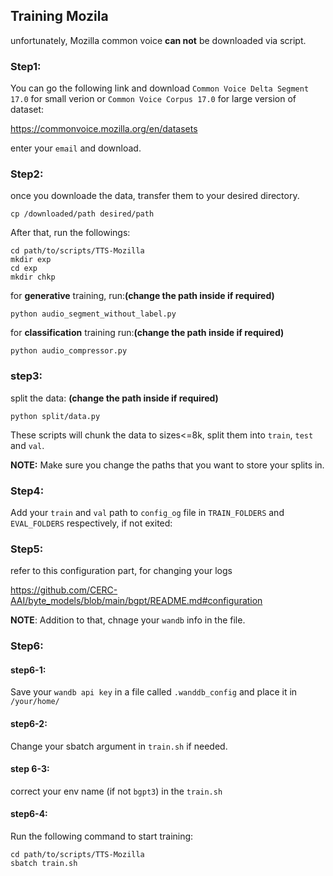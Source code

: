 ## Training Mozila 

unfortunately, Mozilla common voice **can not** be downloaded via script.

### Step1:
You can go the following link and download `Common Voice Delta Segment 17.0` for small verion or `Common Voice Corpus 17.0` for large version of dataset:

<a>https://commonvoice.mozilla.org/en/datasets</a>

enter your `email` and download.

### Step2:

once you downloade the data, transfer them to your desired directory.

```
cp /downloaded/path desired/path
```

After that, run the followings: 
```
cd path/to/scripts/TTS-Mozilla
mkdir exp
cd exp
mkdir chkp
```

for **generative** training, run:**(change the path inside if required)**
```
python audio_segment_without_label.py
```
for **classification** training run:**(change the path inside if required)**
```
python audio_compressor.py
```

### step3:
split the data: **(change the path inside if required)**
```
python split/data.py
```
These scripts will chunk the data to sizes<=8k, split them into `train`, `test` and `val`.

**NOTE:** Make sure you change the paths that you want to store your splits in.

### Step4:
Add your `train` and `val` path to `config_og` file in `TRAIN_FOLDERS` and `EVAL_FOLDERS` respectively, if not exited:

### Step5:
refer to this configuration part, for changing your logs

<a>https://github.com/CERC-AAI/byte_models/blob/main/bgpt/README.md#configuration</a>

**NOTE**: Addition to that, chnage your `wandb` info in the file.



### Step6:

#### step6-1:
Save your `wandb api key` in a file called `.wanddb_config` and place it in `/your/home/` 

#### step6-2:
Change your sbatch argument in `train.sh` if needed.

#### step 6-3:
correct your env name (if not `bgpt3`) in the `train.sh`

#### step6-4:
Run the following command to start training:
```
cd path/to/scripts/TTS-Mozilla
sbatch train.sh
```